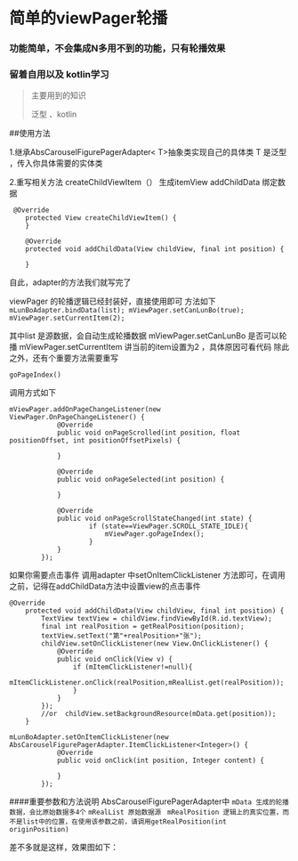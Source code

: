 # 简单的viewPager轮播

### 功能简单，不会集成N多用不到的功能，只有轮播效果
### 留着自用以及 kotlin学习

> 主要用到的知识
> 
> 泛型 、kotlin
>
##使用方法

 1.继承AbsCarouselFigurePagerAdapter< T>抽象类实现自己的具体类
 T 是泛型 ，传入你具体需要的实体类
 
 2.重写相关方法  createChildViewItem（） 生成itemView 
 addChildData 绑定数据

```
 @Override
    protected View createChildViewItem() {
    }

    @Override
    protected void addChildData(View childView, final int position) {
    
    }
```

 自此，adapter的方法我们就写完了

viewPager 的轮播逻辑已经封装好，直接使用即可
方法如下
` mLunBoAdapter.bindData(list);
        mViewPager.setCanLunBo(true);
        mViewPager.setCurrentItem(2); `

其中list 是源数据，会自动生成轮播数据
mViewPager.setCanLunBo 是否可以轮播
mViewPager.setCurrentItem 讲当前的item设置为2 ，具体原因可看代码
除此之外，还有个重要方法需要重写

```
goPageIndex()
```

调用方式如下

```
mViewPager.addOnPageChangeListener(new ViewPager.OnPageChangeListener() {
            @Override
            public void onPageScrolled(int position, float positionOffset, int positionOffsetPixels) {

            }

            @Override
            public void onPageSelected(int position) {

            }

            @Override
            public void onPageScrollStateChanged(int state) {
                    if (state==ViewPager.SCROLL_STATE_IDLE){
                        mViewPager.goPageIndex();
                    }
            }
        });
```
如果你需要点击事件
调用adapter 中setOnItemClickListener 方法即可，在调用之前，记得在addChildData方法中设置view的点击事件

```
@Override
    protected void addChildData(View childView, final int position) {
        TextView textView = childView.findViewById(R.id.textView);
        final int realPosition = getRealPosition(position);
        textView.setText("第"+realPosition+"张");
        childView.setOnClickListener(new View.OnClickListener() {
            @Override
            public void onClick(View v) {
                if (mItemClickListener!=null){
                    mItemClickListener.onClick(realPosition,mRealList.get(realPosition));
                }
            }
        });
        //or  childView.setBackgroundResource(mData.get(position));
    }
```

```
mLunBoAdapter.setOnItemClickListener(new AbsCarouselFigurePagerAdapter.ItemClickListener<Integer>() {
            @Override
            public void onClick(int position, Integer content) {

            }
        });
```
####重要参数和方法说明
AbsCarouselFigurePagerAdapter中
` mData 生成的轮播数据，会比原始数据多4个 `
` mRealList 原始数据源 `
` mRealPosition 逻辑上的真实位置，而不是list中的位置，在使用该参数之前，请调用getRealPosition(int originPosition)`

差不多就是这样，效果图如下：
